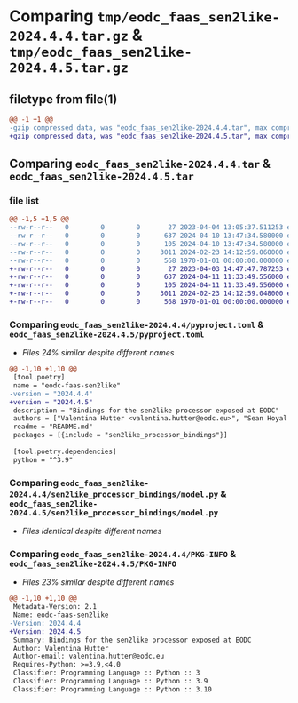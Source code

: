 # Comparing `tmp/eodc_faas_sen2like-2024.4.4.tar.gz` & `tmp/eodc_faas_sen2like-2024.4.5.tar.gz`

## filetype from file(1)

```diff
@@ -1 +1 @@
-gzip compressed data, was "eodc_faas_sen2like-2024.4.4.tar", max compression
+gzip compressed data, was "eodc_faas_sen2like-2024.4.5.tar", max compression
```

## Comparing `eodc_faas_sen2like-2024.4.4.tar` & `eodc_faas_sen2like-2024.4.5.tar`

### file list

```diff
@@ -1,5 +1,5 @@
--rw-r--r--   0        0        0       27 2023-04-04 13:05:37.511253 eodc_faas_sen2like-2024.4.4/README.md
--rw-r--r--   0        0        0      637 2024-04-10 13:47:34.580000 eodc_faas_sen2like-2024.4.4/pyproject.toml
--rw-r--r--   0        0        0      105 2024-04-10 13:47:34.580000 eodc_faas_sen2like-2024.4.4/sen2like_processor_bindings/__init__.py
--rw-r--r--   0        0        0     3011 2024-02-23 14:12:59.060000 eodc_faas_sen2like-2024.4.4/sen2like_processor_bindings/model.py
--rw-r--r--   0        0        0      568 1970-01-01 00:00:00.000000 eodc_faas_sen2like-2024.4.4/PKG-INFO
+-rw-r--r--   0        0        0       27 2023-04-03 14:47:47.787253 eodc_faas_sen2like-2024.4.5/README.md
+-rw-r--r--   0        0        0      637 2024-04-11 11:33:49.556000 eodc_faas_sen2like-2024.4.5/pyproject.toml
+-rw-r--r--   0        0        0      105 2024-04-11 11:33:49.556000 eodc_faas_sen2like-2024.4.5/sen2like_processor_bindings/__init__.py
+-rw-r--r--   0        0        0     3011 2024-02-23 14:12:59.048000 eodc_faas_sen2like-2024.4.5/sen2like_processor_bindings/model.py
+-rw-r--r--   0        0        0      568 1970-01-01 00:00:00.000000 eodc_faas_sen2like-2024.4.5/PKG-INFO
```

### Comparing `eodc_faas_sen2like-2024.4.4/pyproject.toml` & `eodc_faas_sen2like-2024.4.5/pyproject.toml`

 * *Files 24% similar despite different names*

```diff
@@ -1,10 +1,10 @@
 [tool.poetry]
 name = "eodc-faas-sen2like"
-version = "2024.4.4"
+version = "2024.4.5"
 description = "Bindings for the sen2like processor exposed at EODC"
 authors = ["Valentina Hutter <valentina.hutter@eodc.eu>", "Sean Hoyal <sean.hoyal@eodc.eu>", "Lukas Weidenholzer <lukas.weidenholzer@eodc.eu>"]
 readme = "README.md"
 packages = [{include = "sen2like_processor_bindings"}]
 
 [tool.poetry.dependencies]
 python = "^3.9"
```

### Comparing `eodc_faas_sen2like-2024.4.4/sen2like_processor_bindings/model.py` & `eodc_faas_sen2like-2024.4.5/sen2like_processor_bindings/model.py`

 * *Files identical despite different names*

### Comparing `eodc_faas_sen2like-2024.4.4/PKG-INFO` & `eodc_faas_sen2like-2024.4.5/PKG-INFO`

 * *Files 23% similar despite different names*

```diff
@@ -1,10 +1,10 @@
 Metadata-Version: 2.1
 Name: eodc-faas-sen2like
-Version: 2024.4.4
+Version: 2024.4.5
 Summary: Bindings for the sen2like processor exposed at EODC
 Author: Valentina Hutter
 Author-email: valentina.hutter@eodc.eu
 Requires-Python: >=3.9,<4.0
 Classifier: Programming Language :: Python :: 3
 Classifier: Programming Language :: Python :: 3.9
 Classifier: Programming Language :: Python :: 3.10
```

